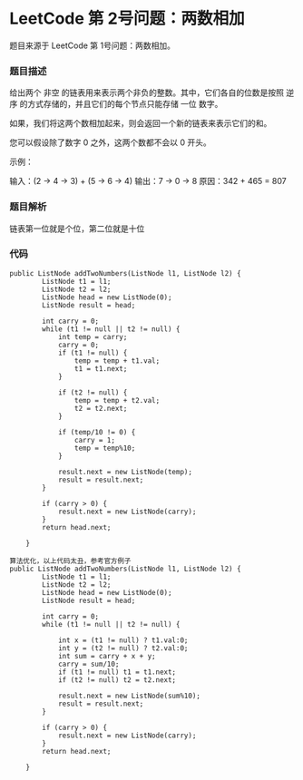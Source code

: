 # LeetCode 第 2号问题：两数相加

题目来源于 LeetCode 第 1号问题：两数相加。

### 题目描述
给出两个 非空 的链表用来表示两个非负的整数。其中，它们各自的位数是按照 逆序 的方式存储的，并且它们的每个节点只能存储 一位 数字。

如果，我们将这两个数相加起来，则会返回一个新的链表来表示它们的和。

您可以假设除了数字 0 之外，这两个数都不会以 0 开头。

示例：

输入：(2 -> 4 -> 3) + (5 -> 6 -> 4)
输出：7 -> 0 -> 8
原因：342 + 465 = 807

### 题目解析

链表第一位就是个位，第二位就是十位

### 代码
```
public ListNode addTwoNumbers(ListNode l1, ListNode l2) {
        ListNode t1 = l1;
        ListNode t2 = l2;
        ListNode head = new ListNode(0);
        ListNode result = head;

        int carry = 0;
        while (t1 != null || t2 != null) {
            int temp = carry;
            carry = 0;
            if (t1 != null) {
                temp = temp + t1.val;
                t1 = t1.next;
            }

            if (t2 != null) {
                temp = temp + t2.val;
                t2 = t2.next;
            }

            if (temp/10 != 0) {
                carry = 1;
                temp = temp%10;
            }

            result.next = new ListNode(temp);
            result = result.next;
        }

        if (carry > 0) {
            result.next = new ListNode(carry);
        }
        return head.next;

    }
 
算法优化，以上代码太丑，参考官方例子
public ListNode addTwoNumbers(ListNode l1, ListNode l2) {
        ListNode t1 = l1;
        ListNode t2 = l2;
        ListNode head = new ListNode(0);
        ListNode result = head;

        int carry = 0;
        while (t1 != null || t2 != null) {

            int x = (t1 != null) ? t1.val:0;
            int y = (t2 != null) ? t2.val:0;
            int sum = carry + x + y;
            carry = sum/10;
            if (t1 != null) t1 = t1.next;
            if (t2 != null) t2 = t2.next;

            result.next = new ListNode(sum%10);
            result = result.next;
        }

        if (carry > 0) {
            result.next = new ListNode(carry);
        }
        return head.next;

    }
```
